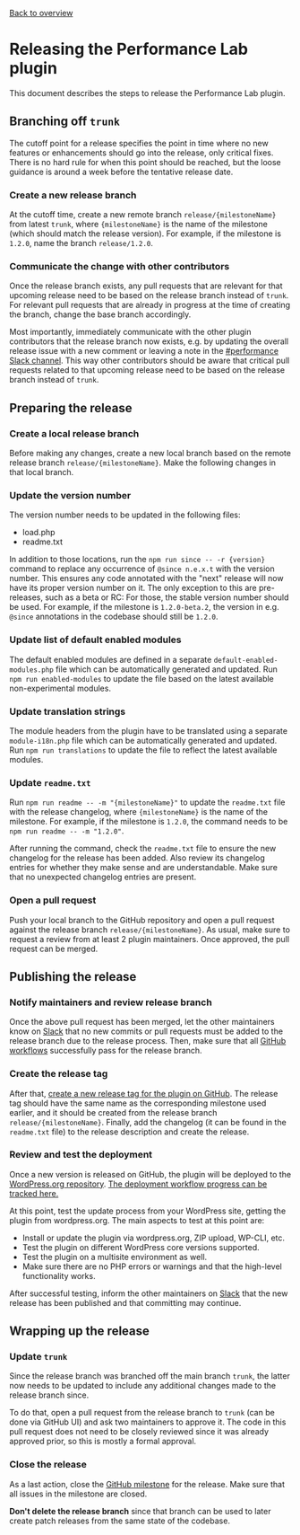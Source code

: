 [Back to overview](./README.md)

# Releasing the Performance Lab plugin

This document describes the steps to release the Performance Lab plugin.

## Branching off `trunk`

The cutoff point for a release specifies the point in time where no new features or enhancements should go into the release, only critical fixes. There is no hard rule for when this point should be reached, but the loose guidance is around a week before the tentative release date.

### Create a new release branch

At the cutoff time, create a new remote branch `release/{milestoneName}` from latest `trunk`, where `{milestoneName}` is the name of the milestone (which should match the release version). For example, if the milestone is `1.2.0`, name the branch `release/1.2.0`.

### Communicate the change with other contributors

Once the release branch exists, any pull requests that are relevant for that upcoming release need to be based on the release branch instead of `trunk`. For relevant pull requests that are already in progress at the time of creating the branch, change the base branch accordingly.

Most importantly, immediately communicate with the other plugin contributors that the release branch now exists, e.g. by updating the overall release issue with a new comment or leaving a note in the [#performance Slack channel](https://wordpress.slack.com/archives/performance). This way other contributors should be aware that critical pull requests related to that upcoming release need to be based on the release branch instead of `trunk`.

## Preparing the release

### Create a local release branch

Before making any changes, create a new local branch based on the remote release branch `release/{milestoneName}`. Make the following changes in that local branch.

### Update the version number

The version number needs to be updated in the following files:

- load.php
- readme.txt

In addition to those locations, run the `npm run since -- -r {version}` command to replace any occurrence of `@since n.e.x.t` with the version number. This ensures any code annotated with the "next" release will now have its proper version number on it. The only exception to this are pre-releases, such as a beta or RC: For those, the stable version number should be used. For example, if the milestone is `1.2.0-beta.2`, the version in e.g. `@since` annotations in the codebase should still be `1.2.0`.

### Update list of default enabled modules

The default enabled modules are defined in a separate `default-enabled-modules.php` file which can be automatically generated and updated. Run `npm run enabled-modules` to update the file based on the latest available non-experimental modules.

### Update translation strings

The module headers from the plugin have to be translated using a separate `module-i18n.php` file which can be automatically generated and updated. Run `npm run translations` to update the file to reflect the latest available modules.

### Update `readme.txt`

Run `npm run readme -- -m "{milestoneName}"` to update the `readme.txt` file with the release changelog, where `{milestoneName}` is the name of the milestone. For example, if the milestone is `1.2.0`, the command needs to be `npm run readme -- -m "1.2.0"`.

After running the command, check the `readme.txt` file to ensure the new changelog for the release has been added. Also review its changelog entries for whether they make sense and are understandable. Make sure that no unexpected changelog entries are present.

### Open a pull request

Push your local branch to the GitHub repository and open a pull request against the release branch `release/{milestoneName}`. As usual, make sure to request a review from at least 2 plugin maintainers. Once approved, the pull request can be merged.

## Publishing the release

### Notify maintainers and review release branch

Once the above pull request has been merged, let the other maintainers know on [Slack](https://wordpress.slack.com/archives/performance) that no new commits or pull requests must be added to the release branch due to the release process. Then, make sure that all [GitHub workflows](https://github.com/WordPress/performance/actions) successfully pass for the release branch.

### Create the release tag

After that, [create a new release tag for the plugin on GitHub](https://github.com/WordPress/performance/releases/new). The release tag should have the same name as the corresponding milestone used earlier, and it should be created from the release branch `release/{milestoneName}`. Finally, add the changelog (it can be found in the `readme.txt` file) to the release description and create the release.

### Review and test the deployment

Once a new version is released on GitHub, the plugin will be deployed to the [WordPress.org repository](https://wordpress.org/plugins/performance-lab/). [The deployment workflow progress can be tracked here.](https://github.com/WordPress/performance/actions/workflows/deploy-dotorg.yml)

At this point, test the update process from your WordPress site, getting the plugin from wordpress.org. The main aspects to test at this point are:

* Install or update the plugin via wordpress.org, ZIP upload, WP-CLI, etc.
* Test the plugin on different WordPress core versions supported.
* Test the plugin on a multisite environment as well.
* Make sure there are no PHP errors or warnings and that the high-level functionality works.

After successful testing, inform the other maintainers on [Slack](https://wordpress.slack.com/archives/performance) that the new release has been published and that committing may continue.

## Wrapping up the release

### Update `trunk`

Since the release branch was branched off the main branch `trunk`, the latter now needs to be updated to include any additional changes made to the release branch since.

To do that, open a pull request from the release branch to `trunk` (can be done via GitHub UI) and ask two maintainers to approve it. The code in this pull request does not need to be closely reviewed since it was already approved prior, so this is mostly a formal approval.

### Close the release

As a last action, close the [GitHub milestone](https://github.com/WordPress/performance/milestones) for the release. Make sure that all issues in the milestone are closed.

**Don't delete the release branch** since that branch can be used to later create patch releases from the same state of the codebase.
